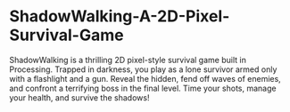 # ShadowWalking-A-2D-Pixel-Survival-Game
ShadowWalking is a thrilling 2D pixel-style survival game built in Processing. Trapped in darkness, you play as a lone survivor armed only with a flashlight and a gun. Reveal the hidden, fend off waves of enemies, and confront a terrifying boss in the final level. Time your shots, manage your health, and survive the shadows!
